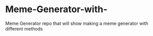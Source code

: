# Meme-Generator-with-
Meme Generator repo that will show making a meme generator with different methods 
